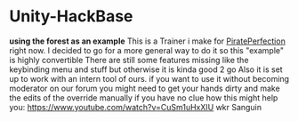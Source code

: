 # Unity-HackBase
**using the forest as an example** 
This is a Trainer i make for <a href="https://www.pirateperfection.com" target="_blank">PiratePerfection</a> right now.
I decided to go for a more general way to do it so this "example" is highly convertible
There are still some features missing like the keybinding menu and stuff but otherwise it is kinda good 2 go
Also it is set up to work with an intern tool of ours. if you want to use it without becoming moderator on our forum you might need to get your hands dirty and make the edits of the override manually
if you have no clue how this might help you: https://www.youtube.com/watch?v=CuSm1uHxXIU
wkr Sanguin